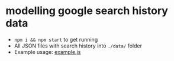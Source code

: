 # modelling google search history data

- `npm i && npm start` to get running
- All JSON files with search history into `./data/` folder 
- Example usage: [example.js](https://github.com/benjaminhr/google-search-modelling/blob/master/example.js)